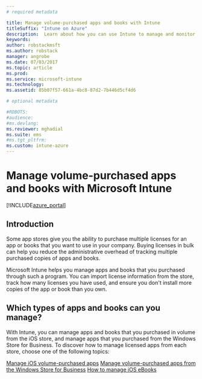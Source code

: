```yaml
---
# required metadata

title: Manage volume-purchased apps and books with Intune
titleSuffix: "Intune on Azure"
description:  Learn about how you can use Intune to manage and monitor your use of volume-purchased apps and books from stores."
keywords:
author: robstackmsft
ms.author: robstack
manager: angrobe
ms.date: 07/03/2017
ms.topic: article
ms.prod:
ms.service: microsoft-intune
ms.technology:
ms.assetid: 85b07f57-661a-4bc8-87d2-7b446d5cf4d6

# optional metadata

#ROBOTS:
#audience:
#ms.devlang:
ms.reviewer: mghadial
ms.suite: ems
#ms.tgt_pltfrm:
ms.custom: intune-azure
---
```


# Manage volume-purchased apps and books with Microsoft Intune

[!INCLUDE[azure_portal](./includes/azure_portal.md)]

## Introduction

Some app stores give you the ability to purchase multiple licenses for an app or books that you want to use in your company. Buying licenses in bulk can help you reduce the administrative overhead of tracking multiple purchased copies of apps and books.

Microsoft Intune helps you manage apps and books that you purchased through such a program. You can import license information from the store, track how many licenses you have used, and ensure you don't install more copies of the app or book than you own.

## Which types of apps and books can you manage?

With Intune, you can manage apps and books that you purchased in volume from the iOS store, and manage apps that you purchased from the Windows Store for Business. To discover how to manage licensed apps from each store, choose one of the following topics:

[Manage iOS volume-purchased apps](vpp-apps-ios.md)
[Manage volume-purchased apps from the Windows Store for Business](windows-store-for-business.md)
[How to manage iOS eBooks](vpp-ebooks-ios.md)

